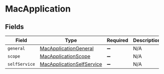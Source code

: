 # MacApplication


## Fields

| Field                                                                         | Type                                                                          | Required                                                                      | Description                                                                   |
| ----------------------------------------------------------------------------- | ----------------------------------------------------------------------------- | ----------------------------------------------------------------------------- | ----------------------------------------------------------------------------- |
| `general`                                                                     | [MacApplicationGeneral](../../models/shared/macapplicationgeneral.md)         | :heavy_minus_sign:                                                            | N/A                                                                           |
| `scope`                                                                       | [MacApplicationScope](../../models/shared/macapplicationscope.md)             | :heavy_minus_sign:                                                            | N/A                                                                           |
| `selfService`                                                                 | [MacApplicationSelfService](../../models/shared/macapplicationselfservice.md) | :heavy_minus_sign:                                                            | N/A                                                                           |